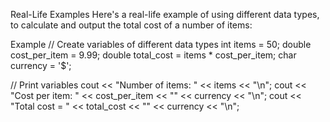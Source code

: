 Real-Life Examples
Here's a real-life example of using different data types, to calculate and output the total cost of a number of items:

Example
// Create variables of different data types
int items = 50;
double cost_per_item = 9.99;
double total_cost = items * cost_per_item;
char currency = '$';

// Print variables
cout << "Number of items: " << items << "\n";
cout << "Cost per item: " << cost_per_item << "" << currency << "\n";
cout << "Total cost = " << total_cost << "" << currency << "\n";
